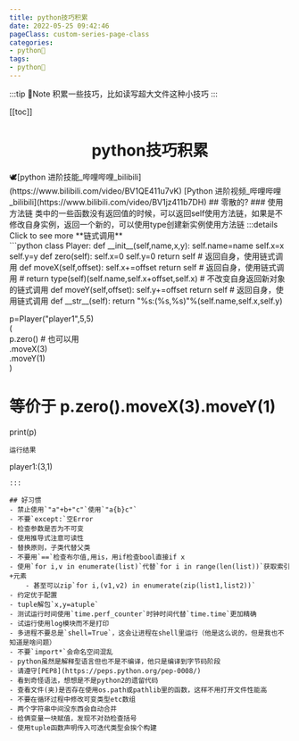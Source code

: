 ```yaml
---
title: python技巧积累
date: 2022-05-25 09:42:46
pageClass: custom-series-page-class
categories:
- python🐍
tags:
- python🐍
---
```

:::tip 📝Note
积累一些技巧，比如读写超大文件这种小技巧
:::
<!-- more -->
[[toc]]
<div align="center"><h1><strong> python技巧积累</strong></h1></div>
🕊[python 进阶技能_哔哩哔哩_bilibili](https://www.bilibili.com/video/BV1QE411u7vK)  
[Python 进阶视频_哔哩哔哩_bilibili](https://www.bilibili.com/video/BV1jz411b7DH)  
## 零散的?
### 使用方法链
类中的一些函数没有返回值的时候，可以返回self使用方法链，如果是不修改自身实例，返回一个新的，可以使用type创建新实例使用方法链  
:::details Click to see more
**链式调用**<br/>
```python
class Player:  
    def __init__(self,name,x,y):  
        self.name=name  
        self.x=x  
        self.y=y  
    def zero(self):  
        self.x=0  
        self.y=0  
        return self # 返回自身，使用链式调用  
    def moveX(self,offset):  
        self.x+=offset  
        return self # 返回自身，使用链式调用  
        # return type(self)(self.name,self.x+offset,self.x) # 不改变自身返回新对象的链式调用  
    def moveY(self,offset):  
        self.y+=offset  
        return self # 返回自身，使用链式调用  
    def __str__(self):  
        return "%s:(%s,%s)"%(self.name,self.x,self.y)  
  
p=Player("player1",5,5)  
(  
   p.zero()  # 也可以用\
    .moveX(3)  
    .moveY(1)  
)  
# 等价于 p.zero().moveX(3).moveY(1)
print(p)
```
运行结果
```
player1:(3,1)
```
:::

## 好习惯
- 禁止使用`"a"+b+"c"`使用`"a{b}c"`
- 不要`except:`空Error
- 检查参数是否为不可变
- 使用推导式注意可读性
- 替换原则，子类代替父类
- 不要用`==`检查布尔值,用is，用if检查bool直接if x
- 使用`for i,v in enumerate(list)`代替`for i in range(len(list))`获取索引+元素
    - 甚至可以zip`for i,(v1,v2) in enumerate(zip(list1,list2))`
- 约定优于配置
- tuple解包`x,y=atuple`
- 测试运行时间使用`time.perf_counter`时钟时间代替`time.time`更加精确
- 试运行使用log模块而不是打印
- 多进程不要总是`shell=True`，这会让进程在shell里运行（他是这么说的，但是我也不知道是啥问题）
- 不要`import*`会命名空间混乱
- python虽然是解释型语言但也不是不编译，他只是编译到字节码阶段
- 请遵守[PEP8](https://peps.python.org/pep-0008/)
- 看到奇怪语法，想想是不是python2的遗留代码
- 查看文件(夹)是否存在使用os.path或pathlib里的函数，这样不用打开文件性能高
- 不要在循环过程中修改可变类型etc数组
- 两个字符串中间没东西会自动合并
- 给俩变量一块赋值，发现不对劲检查括号
- 使用tuple函数声明传入可迭代类型会挨个构建